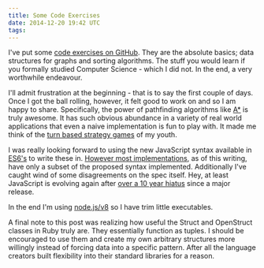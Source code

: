 ```yaml
---
title: Some Code Exercises
date: 2014-12-20 19:42 UTC
tags:
---
```


I've put some [code exercises on GitHub](http://github.com/whistlerbrk/exercises). They are the absolute basics; data structures for graphs and sorting algorithms. The stuff you would learn if you formally studied Computer Science - which I did not. In the end, a very worthwhile endeavour.

I'll admit frustration at the beginning - that is to say the first couple of days. Once I got the ball rolling, however, it felt good to work on and so I am happy to share. Specifically, the power of pathfinding algorithms like [A*](http://en.wikipedia.org/wiki/A*_search_algorithm) is truly awesome. It has such obvious abundance in a variety of real world applications that even a naive implementation is fun to play with. It made me think of the [turn based strategy games](http://en.wikipedia.org/wiki/Civilization_%28video_game%29) of my youth.

I was really looking forward to using the new JavaScript syntax available in [ES6's](https://github.com/lukehoban/es6features) to write these in. [However most implementations](http://kangax.github.io/compat-table/es6/), as of this writing, have only a subset of the proposed syntax implemented. Additionally I've caught wind of some disagreements on the spec itself. Hey, at least JavaScript is evolving again after [over a 10 year hiatus](http://en.wikipedia.org/wiki/ECMAScript#Versions) since a major release.

In the end I'm using [node.js/v8](https://github.com/joyent/node/wiki/ES6-%28a.k.a.-Harmony%29-Features-Implemented-in-V8-and-Available-in-Node) so I have trim little executables.

A final note to this post was realizing how useful the Struct and OpenStruct classes in Ruby truly are. They essentially function as tuples. I should be encouraged to use them and create my own arbitrary structures more willingly instead of forcing data into a specific pattern. After all the language creators built flexibility into their standard libraries for a reason.
